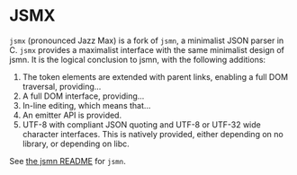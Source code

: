 
JSMX
====

`jsmx` (pronounced Jazz Max) is a fork of `jsmn`, a minimalist JSON parser in C. `jsmx` provides a maximalist interface with the same minimalist design of jsmn. It is the logical conclusion to jsmn, with the following additions:
 1. The token elements are extended with parent links, enabling a full DOM traversal, providing...
 2. A full DOM interface, providing...
 3. In-line editing, which means that...
 4. An emitter API is provided.
 5. UTF-8 with compliant JSON quoting and UTF-8 or UTF-32 wide character interfaces. This is natively provided, either depending on no library, or depending on libc.

See [the jsmn README](README-jsmn.md) for `jsmn`.
